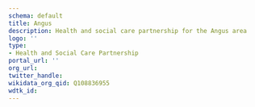 ```yaml
---
schema: default
title: Angus
description: Health and social care partnership for the Angus area
logo: ''
type:
- Health and Social Care Partnership
portal_url: ''
org_url: 
twitter_handle: 
wikidata_org_qid: Q108836955
wdtk_id: 
---
```

